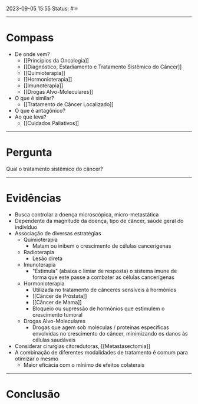 2023-09-05 15:55
Status: #⚛ 

---
# Compass
- De onde vem?
	- [[Princípios da Oncologia]]
	- [[Diagnóstico, Estadiamento e Tratamento Sistêmico do Câncer]]
	- [[Quimioterapia]]
	- [[Hormonioterapia]]
	- [[Imunoterapia]]
	- [[Drogas Alvo-Moleculares]]
- O que é similar?
	- [[Tratamento de Câncer Localizado]]
- O que é antagônico?
- Ao que leva?
	- [[Cuidados Paliativos]]
----
# Pergunta

Qual o tratamento sistêmico do câncer? 

---- 
# Evidências

- Busca controlar a doença microscópica, micro-metastática
- Dependente da magnitude da doença, tipo de câncer, saúde geral do indivíduo
- Associação de diversas estratégias
	- Quimioterapia
		- Matam ou inibem o crescimento de células cancerígenas
	- Radioterapia
		- Lesão direta 
	- Imunoterapia
		- "Estimula" (abaixa o limiar de resposta) o sistema imune de forma que este passe a combater as células cancerígenas
	- Hormonioterapia
		- Utilizada no tratamento de cânceres sensíveis à hormônios
		- [[Câncer de Próstata]]
		- [[Câncer de Mama]]
		- Bloqueio ou supressão de hormônios que estimulem o crescimento tumoral
	- Drogas Alvo-Moleculares
		- Drogas que agem sob moléculas / proteínas específicas envolvidas no crescimento do câncer, minimizando os danos às células saudáveis
- Considerar cirurgias citoredutoras, [[Metastasectomia]]
- A combinação de diferentes modalidades de tratamento é comum para otimizar o mesmo
	- Maior eficácia com o mínimo de efeitos colaterais
----  
# Conclusão
